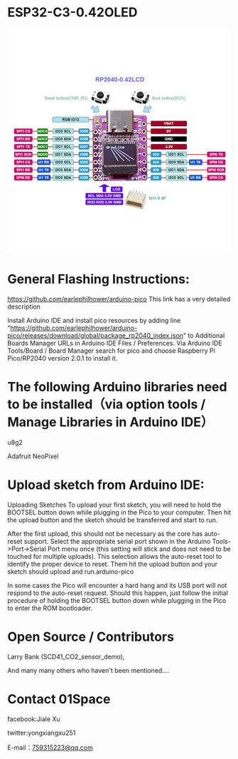 
# ESP32-C3-0.42OLED 


![image](https://github.com/01Space/RP2040-0.42LCD/blob/main/image/RP2040-0.42LCD.jpg)


# General Flashing Instructions:

https://github.com/earlephilhower/arduino-pico This link has a very detailed description

Install Arduino IDE and install pico resources by adding line "https://github.com/earlephilhower/arduino-pico/releases/download/global/package_rp2040_index.json" to Additional Boards Manager URLs in Arduino IDE Files / Preferences.
Via Arduino IDE Tools/Board / Board Manager search for pico and choose Raspberry Pi Pico/RP2040 version 2.0.1 to install it.
# The following Arduino libraries need to be installed（via option tools / Manage Libraries in Arduino IDE）

u8g2

Adafruit NeoPixel 

# Upload sketch from Arduino IDE:

Uploading Sketches
To upload your first sketch, you will need to hold the BOOTSEL button down while plugging in the Pico to your computer. Then hit the upload button and the sketch should be transferred and start to run.

After the first upload, this should not be necessary as the core has auto-reset support. Select the appropriate serial port shown in the Arduino Tools->Port->Serial Port menu once (this setting will stick and does not need to be touched for multiple uploads). This selection allows the auto-reset tool to identify the proper device to reset. Them hit the upload button and your sketch should upload and run.arduino-pico

In some cases the Pico will encounter a hard hang and its USB port will not respond to the auto-reset request. Should this happen, just follow the initial procedure of holding the BOOTSEL button down while plugging in the Pico to enter the ROM bootloader.


# Open Source / Contributors


Larry Bank (SCD41_CO2_sensor_demo),

And many many others who haven't been mentioned....

# Contact 01Space
facebook:Jiale Xu

twitter:yongxiangxu251

E-mail：759315223@qq.com


